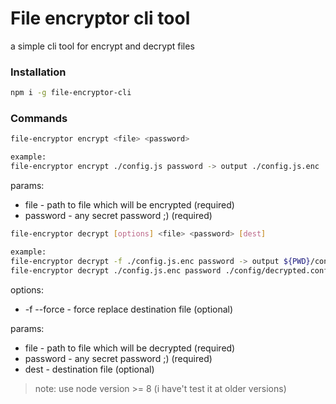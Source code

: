 # File encryptor cli tool
a simple cli tool for encrypt and decrypt files
### Installation
```bash
npm i -g file-encryptor-cli
```
### Commands

```bash
file-encryptor encrypt <file> <password>

example:
file-encryptor encrypt ./config.js password -> output ./config.js.enc
```

params:
- file - path to file which will be encrypted (required)
- password - any secret password ;) (required)

```bash
file-encryptor decrypt [options] <file> <password> [dest]

example:
file-encryptor decrypt -f ./config.js.enc password -> output ${PWD}/config.js
file-encryptor decrypt ./config.js.enc password ./config/decrypted.config.js -> output ${PWD}/config/decrypted.config.js
```
options:
- -f --force - force replace destination file (optional)

params:
- file - path to file which will be decrypted (required)
- password - any secret password ;) (required)
- dest - destination file (optional) 

>note: use node version >= 8 (i have't test it at older versions)